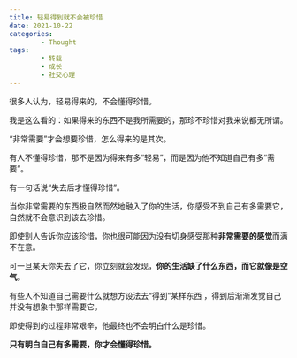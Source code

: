 ```yaml
---
title: 轻易得到就不会被珍惜
date: 2021-10-22
categories:
        - Thought
tags:
        - 转载
        - 成长
        - 社交心理
---
```


很多人认为，轻易得来的，不会懂得珍惜。

我是这么看的：如果得来的东西不是我所需要的，那珍不珍惜对我来说都无所谓。

“非常需要”才会想要珍惜，怎么得来的是其次。

有人不懂得珍惜，那不是因为得来有多“轻易”，而是因为他不知道自己有多“需要”。

有一句话说“失去后才懂得珍惜”。

当你非常需要的东西极自然而然地融入了你的生活，你感受不到自己有多需要它，自然就不会意识到该去珍惜。

即使别人告诉你应该珍惜，你也很可能因为没有切身感受那种**非常需要的感觉**而满不在意。

可一旦某天你失去了它，你立刻就会发现，**你的生活缺了什么东西，而它就像是空气**。

有些人不知道自己需要什么就想方设法去“得到”某样东西 ，得到后渐渐发觉自己并没有想象中那样需要它。

即使得到的过程非常艰辛，他最终也不会明白什么是珍惜。

**只有明白自己有多需要，你才会懂得珍惜。**
